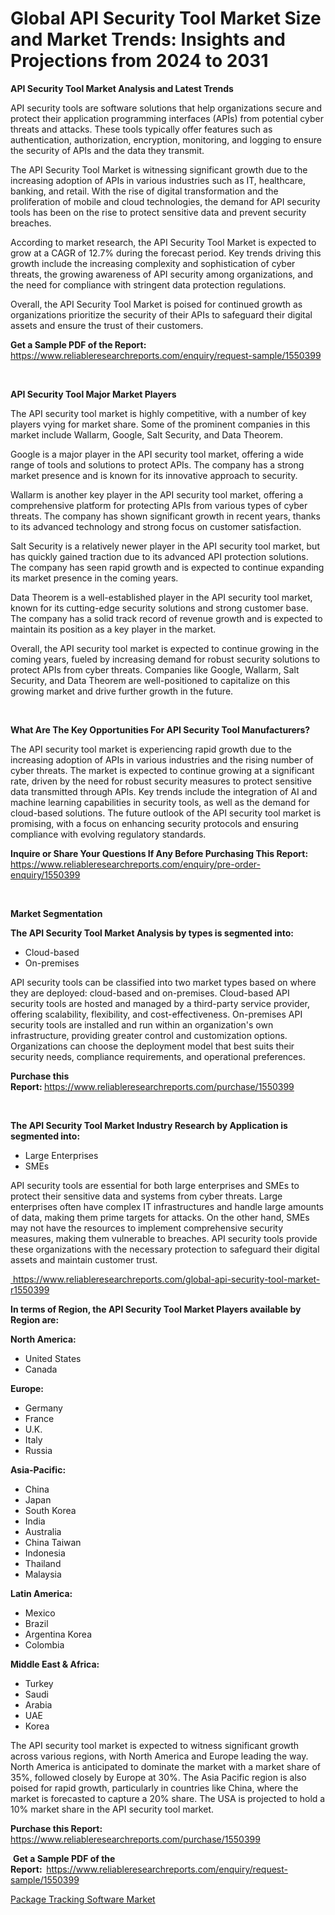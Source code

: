 <p><h1>Global API Security Tool Market Size and Market Trends: Insights and Projections from 2024 to 2031</h1></p><p><strong>API Security Tool Market Analysis and Latest Trends</strong></p>
<p><p>API security tools are software solutions that help organizations secure and protect their application programming interfaces (APIs) from potential cyber threats and attacks. These tools typically offer features such as authentication, authorization, encryption, monitoring, and logging to ensure the security of APIs and the data they transmit.</p><p>The API Security Tool Market is witnessing significant growth due to the increasing adoption of APIs in various industries such as IT, healthcare, banking, and retail. With the rise of digital transformation and the proliferation of mobile and cloud technologies, the demand for API security tools has been on the rise to protect sensitive data and prevent security breaches.</p><p>According to market research, the API Security Tool Market is expected to grow at a CAGR of 12.7% during the forecast period. Key trends driving this growth include the increasing complexity and sophistication of cyber threats, the growing awareness of API security among organizations, and the need for compliance with stringent data protection regulations.</p><p>Overall, the API Security Tool Market is poised for continued growth as organizations prioritize the security of their APIs to safeguard their digital assets and ensure the trust of their customers.</p></p>
<p><strong>Get a Sample PDF of the Report:&nbsp;</strong> <a href="https://www.reliableresearchreports.com/enquiry/request-sample/1550399">https://www.reliableresearchreports.com/enquiry/request-sample/1550399</a></p>
<p>&nbsp;</p>
<p><strong>API Security Tool Major Market Players</strong></p>
<p><p>The API security tool market is highly competitive, with a number of key players vying for market share. Some of the prominent companies in this market include Wallarm, Google, Salt Security, and Data Theorem.</p><p>Google is a major player in the API security tool market, offering a wide range of tools and solutions to protect APIs. The company has a strong market presence and is known for its innovative approach to security.</p><p>Wallarm is another key player in the API security tool market, offering a comprehensive platform for protecting APIs from various types of cyber threats. The company has shown significant growth in recent years, thanks to its advanced technology and strong focus on customer satisfaction.</p><p>Salt Security is a relatively newer player in the API security tool market, but has quickly gained traction due to its advanced API protection solutions. The company has seen rapid growth and is expected to continue expanding its market presence in the coming years.</p><p>Data Theorem is a well-established player in the API security tool market, known for its cutting-edge security solutions and strong customer base. The company has a solid track record of revenue growth and is expected to maintain its position as a key player in the market.</p><p>Overall, the API security tool market is expected to continue growing in the coming years, fueled by increasing demand for robust security solutions to protect APIs from cyber threats. Companies like Google, Wallarm, Salt Security, and Data Theorem are well-positioned to capitalize on this growing market and drive further growth in the future.</p></p>
<p>&nbsp;</p>
<p><strong>What Are The Key Opportunities For API Security Tool Manufacturers?</strong></p>
<p><p>The API security tool market is experiencing rapid growth due to the increasing adoption of APIs in various industries and the rising number of cyber threats. The market is expected to continue growing at a significant rate, driven by the need for robust security measures to protect sensitive data transmitted through APIs. Key trends include the integration of AI and machine learning capabilities in security tools, as well as the demand for cloud-based solutions. The future outlook of the API security tool market is promising, with a focus on enhancing security protocols and ensuring compliance with evolving regulatory standards.</p></p>
<p><strong>Inquire or Share Your Questions If Any Before Purchasing This Report:</strong> <a href="https://www.reliableresearchreports.com/enquiry/pre-order-enquiry/1550399">https://www.reliableresearchreports.com/enquiry/pre-order-enquiry/1550399</a></p>
<p>&nbsp;</p>
<p><strong>Market Segmentation</strong></p>
<p><strong>The API Security Tool Market Analysis by types is segmented into:</strong></p>
<p><ul><li>Cloud-based</li><li>On-premises</li></ul></p>
<p><p>API security tools can be classified into two market types based on where they are deployed: cloud-based and on-premises. Cloud-based API security tools are hosted and managed by a third-party service provider, offering scalability, flexibility, and cost-effectiveness. On-premises API security tools are installed and run within an organization's own infrastructure, providing greater control and customization options. Organizations can choose the deployment model that best suits their security needs, compliance requirements, and operational preferences.</p></p>
<p><strong>Purchase this Report:&nbsp;</strong><a href="https://www.reliableresearchreports.com/purchase/1550399">https://www.reliableresearchreports.com/purchase/1550399</a></p>
<p>&nbsp;</p>
<p><strong>The API Security Tool Market Industry Research by Application is segmented into:</strong></p>
<p><ul><li>Large Enterprises</li><li>SMEs</li></ul></p>
<p><p>API security tools are essential for both large enterprises and SMEs to protect their sensitive data and systems from cyber threats. Large enterprises often have complex IT infrastructures and handle large amounts of data, making them prime targets for attacks. On the other hand, SMEs may not have the resources to implement comprehensive security measures, making them vulnerable to breaches. API security tools provide these organizations with the necessary protection to safeguard their digital assets and maintain customer trust.</p></p>
<p><a href="https://www.reliableresearchreports.com/global-api-security-tool-market-r1550399">&nbsp;https://www.reliableresearchreports.com/global-api-security-tool-market-r1550399</a></p>
<p><strong>In terms of Region, the API Security Tool Market Players available by Region are:</strong></p>
<p>
    <p> <strong> North America: </strong>
        <ul>
            <li>United States</li>
            <li>Canada</li>
        </ul>
        </p> 
    <p> <strong> Europe: </strong>
        <ul>
            <li>Germany</li>
            <li>France</li>
            <li>U.K.</li>
            <li>Italy</li>
            <li>Russia</li>
        </ul>
        </p> 
    <p> <strong> Asia-Pacific: </strong>
        <ul>
            <li>China</li>
            <li>Japan</li>
            <li>South Korea</li>
            <li>India</li>
            <li>Australia</li>
            <li>China Taiwan</li>
            <li>Indonesia</li>
            <li>Thailand</li>
            <li>Malaysia</li>
        </ul>
        </p> 
    <p> <strong> Latin America: </strong>
        <ul>
            <li>Mexico</li>
            <li>Brazil</li>
            <li>Argentina Korea</li>
            <li>Colombia</li>
        </ul>
        </p> 
    <p> <strong> Middle East & Africa: </strong>
        <ul>
            <li>Turkey</li>
            <li>Saudi</li>
            <li>Arabia</li>
            <li>UAE</li>
            <li>Korea</li>
        </ul>
    </p>
    </p>
<p><p>The API security tool market is expected to witness significant growth across various regions, with North America and Europe leading the way. North America is anticipated to dominate the market with a market share of 35%, followed closely by Europe at 30%. The Asia Pacific region is also poised for rapid growth, particularly in countries like China, where the market is forecasted to capture a 20% share. The USA is projected to hold a 10% market share in the API security tool market.</p></p>
<p><strong>Purchase this Report: </strong><a href="https://www.reliableresearchreports.com/purchase/1550399">https://www.reliableresearchreports.com/purchase/1550399</a></p>
<p>&nbsp;<strong>Get a Sample PDF of the Report:&nbsp;&nbsp;</strong><a href="https://www.reliableresearchreports.com/enquiry/request-sample/1550399">https://www.reliableresearchreports.com/enquiry/request-sample/1550399</a></p>
<p><strong></strong></p>
<p><p><a href="https://github.com/mahnoor2003/Market-Research-Report-List-5/blob/main/package-tracking-software-market.md">Package Tracking Software Market</a></p></p>